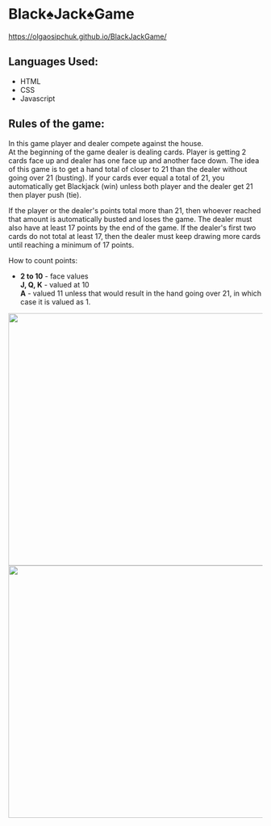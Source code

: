 # __Black♠️Jack♠️Game__

https://olgaosipchuk.github.io/BlackJackGame/


## Languages Used:
  
  * HTML
  * CSS
  * Javascript
  

## Rules of the game:

In this game player and dealer compete against the house.  
At the beginning of the game dealer is dealing cards. Player is getting 2 cards face up and dealer has one face up and another face down. 
The idea of this game is to get a hand total of closer to 21 than the dealer without going over 21 (busting). If your cards ever equal a total of 21, you automatically get Blackjack (win) unless both player and the dealer get 21 then player push (tie).

If the player or the dealer's points total more than 21, then whoever reached that amount is automatically busted and loses the game. The dealer must also have at least 17 points by the end of the game. If the dealer's first two cards do not total at least 17, then the dealer must keep drawing more cards until reaching a minimum of 17 points.

How to count points:

* **2 to 10** - face values  
**J, Q, K** - valued at 10  
**A** - valued 11 unless that would result in the hand going over 21, in which case it is valued as 1.



<img src="https://i.imgur.com/ws0EGJJ.png" width="900" height="500">
                                                                  
                                                                  
<img src="https://i.imgur.com/jTnZFSJ.png" width="900" height="500">
